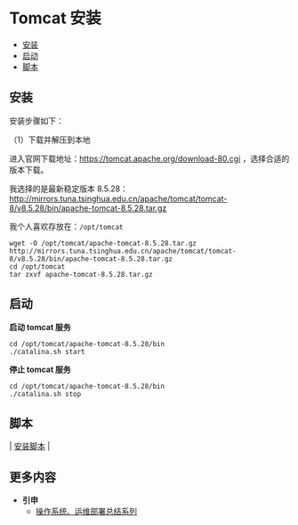 # Tomcat 安装

<!-- TOC depthFrom:2 depthTo:3 -->

- [安装](#安装)
- [启动](#启动)
- [脚本](#脚本)

<!-- /TOC -->

## 安装

安装步骤如下：

（1）下载并解压到本地

进入官网下载地址：https://tomcat.apache.org/download-80.cgi ，选择合适的版本下载。

我选择的是最新稳定版本 8.5.28：http://mirrors.tuna.tsinghua.edu.cn/apache/tomcat/tomcat-8/v8.5.28/bin/apache-tomcat-8.5.28.tar.gz

我个人喜欢存放在：`/opt/tomcat`

```
wget -O /opt/tomcat/apache-tomcat-8.5.28.tar.gz http://mirrors.tuna.tsinghua.edu.cn/apache/tomcat/tomcat-8/v8.5.28/bin/apache-tomcat-8.5.28.tar.gz
cd /opt/tomcat
tar zxvf apache-tomcat-8.5.28.tar.gz
```

## 启动

**启动 tomcat 服务**

```
cd /opt/tomcat/apache-tomcat-8.5.28/bin
./catalina.sh start
```

**停止 tomcat 服务**

```
cd /opt/tomcat/apache-tomcat-8.5.28/bin
./catalina.sh stop
```

## 脚本

| [安装脚本](https://github.com/dunwu/Linux_All_in_one/tree/master/codes/linux/soft) |

## 更多内容

- **引申**
  - [操作系统、运维部署总结系列](https://github.com/dunwu/OS)
